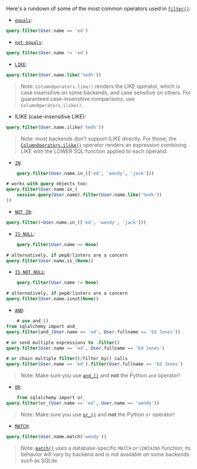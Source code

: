 Here's a rundown of some of the most common operators used in [`filter()`](http://docs.sqlalchemy.org/query.html#sqlalchemy.orm.query.Query.filter "sqlalchemy.orm.query.Query.filter"):

* [`equals`](http://docs.sqlalchemy.org/core/sqlelement.html#sqlalchemy.sql.operators.ColumnOperators.__eq__ "sqlalchemy.sql.operators.ColumnOperators.__eq__"):

```sql
query.filter(User.name == 'ed')
```

* [`not equals`](http://docs.sqlalchemy.org/core/sqlelement.html#sqlalchemy.sql.operators.ColumnOperators.__ne__ "sqlalchemy.sql.operators.ColumnOperators.__ne__"):

```sql
query.filter(User.name != 'ed')
```

* [`LIKE`](http://docs.sqlalchemy.org/core/sqlelement.html#sqlalchemy.sql.operators.ColumnOperators.like "sqlalchemy.sql.operators.ColumnOperators.like"):

```sql
query.filter(User.name.like('%ed%'))
```

> Note: `ColumnOperators.like()` renders the LIKE operator, which is case insensitive on some backends, and case sensitive on others. For guaranteed case-insensitive comparisons, use `ColumnOperators.ilike()`.

* ILIKE (case-insensitive LIKE):

```sql
query.filter(User.name.ilike('%ed%'))
```

> Note: most backends don't support ILIKE directly. For those, the [`ColumnOperators.ilike()`](http://docs.sqlalchemy.org/core/sqlelement.html#sqlalchemy.sql.operators.ColumnOperators.ilike "sqlalchemy.sql.operators.ColumnOperators.ilike") operator renders an expression combining LIKE with the LOWER SQL function applied to each operand.

* [`IN`](http://docs.sqlalchemy.org/core/sqlelement.html#sqlalchemy.sql.operators.ColumnOperators.in_ "sqlalchemy.sql.operators.ColumnOperators.in_"):

```sql
    query.filter(User.name.in_(['ed', 'wendy', 'jack']))

# works with query objects too:
query.filter(User.name.in_(
    session.query(User.name).filter(User.name.like('%ed%'))
))
```

* [`NOT IN`](http://docs.sqlalchemy.org/core/sqlelement.html#sqlalchemy.sql.operators.ColumnOperators.notin_ "sqlalchemy.sql.operators.ColumnOperators.notin_"):

```sql
query.filter(~User.name.in_(['ed', 'wendy', 'jack']))
```

* [`IS NULL`](http://docs.sqlalchemy.org/core/sqlelement.html#sqlalchemy.sql.operators.ColumnOperators.is_ "sqlalchemy.sql.operators.ColumnOperators.is_"):

```sql
    query.filter(User.name == None)

# alternatively, if pep8/linters are a concern
query.filter(User.name.is_(None))
```
* [`IS NOT NULL`](http://docs.sqlalchemy.org/core/sqlelement.html#sqlalchemy.sql.operators.ColumnOperators.isnot "sqlalchemy.sql.operators.ColumnOperators.isnot"):

```sql
    query.filter(User.name != None)

# alternatively, if pep8/linters are a concern
query.filter(User.name.isnot(None))
```

* [`AND`](http://docs.sqlalchemy.org/core/sqlelement.html#sqlalchemy.sql.expression.and_ "sqlalchemy.sql.expression.and_"):

```sql
    # use and_()
from sqlalchemy import and_
query.filter(and_(User.name == 'ed', User.fullname == 'Ed Jones'))

# or send multiple expressions to .filter()
query.filter(User.name == 'ed', User.fullname == 'Ed Jones')

# or chain multiple filter()/filter_by() calls
query.filter(User.name == 'ed').filter(User.fullname == 'Ed Jones')
```

> Note: Make sure you use [`and_()`](http://docs.sqlalchemy.org/core/sqlelement.html#sqlalchemy.sql.expression.and_ "sqlalchemy.sql.expression.and_") and **not** the Python `and` operator!

* [`OR`](http://docs.sqlalchemy.org/core/sqlelement.html#sqlalchemy.sql.expression.or_ "sqlalchemy.sql.expression.or_"):

```sql
    from sqlalchemy import or_
query.filter(or_(User.name == 'ed', User.name == 'wendy'))
```

> Note: Make sure you use [`or_()`](http://docs.sqlalchemy.org/core/sqlelement.html#sqlalchemy.sql.expression.or_ "sqlalchemy.sql.expression.or_") and **not** the Python `or` operator!

* [`MATCH`](http://docs.sqlalchemy.org/core/sqlelement.html#sqlalchemy.sql.operators.ColumnOperators.match "sqlalchemy.sql.operators.ColumnOperators.match"):

```sql
query.filter(User.name.match('wendy'))
```

> Note: [`match()`](http://docs.sqlalchemy.org/core/sqlelement.html#sqlalchemy.sql.operators.ColumnOperators.match "sqlalchemy.sql.operators.ColumnOperators.match") uses a database-specific `MATCH` or `CONTAINS` function; its behavior will vary by backend and is not available on some backends such as SQLite.
